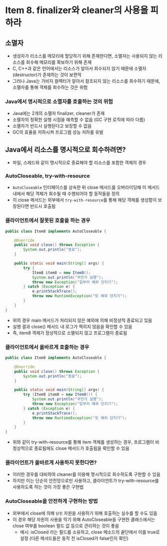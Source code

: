# Item 8. finalizer와 cleaner의 사용을 피하라

## 소멸자

- 생성자가 리소스를 메모리에 할당하기 위해 존재한다면, 소멸자는 사용되지 않는 리소스를 회수해 메모리를 확보하기 위해 존재
- C, C++과 같은 언어에서는 리소스가 알아서 회수되지 않기 때문에 소멸자(destructor)가 존재하는 것이 보편적
- 그러나 Java는 가비지 컬렉터가 알아서 참조되지 않는 리소스를 회수하기 때문에, 소멸자를 통해 객체를 회수하는 것은 위험

### Java에서 명시적으로 소멸자를 호출하는 것의 위험

- Java에는 2개의 소멸자 finalizer, cleaner가 존재
- 소멸자의 정확한 실행 시점을 예측할 수 없음 (GC 구현 로직에 따라 다름)
- 소멸자가 반드시 실행된다고 보장할 수 없음
- GC의 효율을 저하시켜 프로그램 성능 저하를 유발

## Java에서 리소스를 명시적으로 회수하려면?

- 파일, 스레드와 같이 명시적으로 종료해야 할 리소스를 포함한 객체의 경우

### AutoCloseable, try-with-resource

- `AutoCloseable` 인터페이스를 상속한 뒤 close 메서드를 오버라이딩해 이 메서드 내에서 해당 객체가 회수될 때 수행되어야 할 동작들을 정의
- 이 close 메서드는 외부에서 `try-with-resource`를 통해 해당 객체를 생성함이 보장된다면 반드시 호출됨

### 클라이언트에서 잘못된 호출을 하는 경우

```java
public class Item8 implements AutoCloseable {

    @Override
    public void close() throws Exception {
        System.out.println("종료");
    }

    public static void main(String[] args) {
        try {
            Item8 item8 = new Item8();
            System.out.println("무언가 실행");
            throw new Exception("일부러 예외 던지기");
        } catch (Exception e) {
            e.printStackTrace();
            throw new RuntimeException("또 예외 던지기");
        }
    }
}
```

- 위의 경우 main 메서드가 처리되지 않은 예외에 의해 비정상적 종료되고 있음
- 실행 결과 close() 메서드 내 로그가 찍히지 않음을 확인할 수 있음
- 즉, item8 객체가 정상적으로 소멸되지 않고 프로그램이 종료됨

### 클라이언트에서 올바르게 호출하는 경우

```java
public class Item8 implements AutoCloseable {

    @Override
    public void close() throws Exception {
        System.out.println("종료");
    }

    public static void main(String[] args) {
        try (Item8 item8 = new Item8()) {
            System.out.println("무언가 실행");
            throw new Exception("일부러 예외 던지기");
        } catch (Exception e) {
            e.printStackTrace();
            throw new RuntimeException("또 예외 던지기");
        }
    }
}
```

- 위와 같이 try-with-resource를 통해 item 객체를 생성하는 경우, 프로그램이 비정상적으로 종료됨에도 close 메서드가 호출됨을 확인할 수 있음

### 클라이언트가 올바르게 사용하지 못한다면?

- 이러한 경우를 대비하여 cleaner를 이용해 명시적으로 회수하도록 구현할 수 있음
- 하지만 이는 단순히 안전망으로만 사용하고, 클라이언트가 try-with-resource를 사용하도록 하는 것이 가장 좋은 구현법

### AutoCloseable을 안전하게 구현하는 방법

- 외부에서 close에 의해 `닫힌` 자원을 사용하기 위해 호출하는 실수를 할 수도 있음
- 이 경우 해당 자원의 사용을 막기 위해 AutoCloseable을 구현한 클래스에서는 close 여부를 boolean 필드 값 등으로 관리하는 것이 좋음
  - 예시: isClosed 라는 필드를 소유하고, close 메소드의 끝단에서 이를 true로 설정 (다른 메서드들은 동작 전 isClosed가 false인지 확인)
